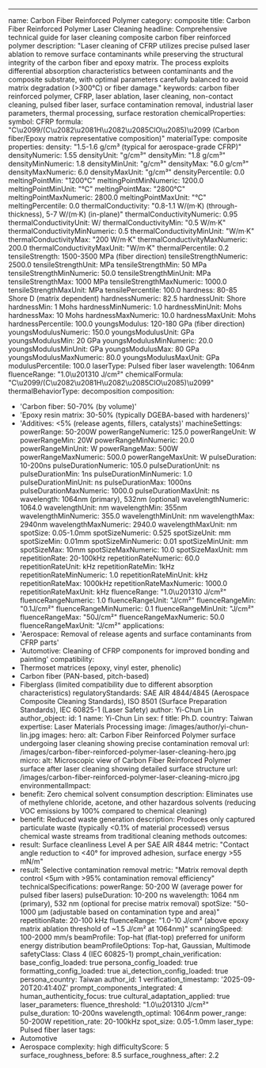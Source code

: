 ---
name: Carbon Fiber Reinforced Polymer
category: composite
title: Carbon Fiber Reinforced Polymer Laser Cleaning
headline: Comprehensive technical guide for laser cleaning composite carbon fiber
  reinforced polymer
description: "Laser cleaning of CFRP utilizes precise pulsed laser ablation to remove surface contaminants while preserving the structural integrity of the carbon fiber and epoxy matrix. The process exploits differential absorption characteristics between contaminants and the composite substrate, with optimal parameters carefully balanced to avoid matrix degradation (>300°C) or fiber damage."
keywords: carbon fiber reinforced polymer, CFRP, laser ablation, laser cleaning, non-contact
  cleaning, pulsed fiber laser, surface contamination removal, industrial laser parameters,
  thermal processing, surface restoration
chemicalProperties:
  symbol: CFRP
  formula: "C\u2099/(C\u2082\u2081H\u2082\u2085ClO\u2085)\u2099 (Carbon fiber/Epoxy matrix representative composition)"
  materialType: composite
properties:
  density: "1.5-1.6 g/cm³ (typical for aerospace-grade CFRP)"
  densityNumeric: 1.55
  densityUnit: "g/cm³"
  densityMin: "1.8 g/cm³"
  densityMinNumeric: 1.8
  densityMinUnit: "g/cm³"
  densityMax: "6.0 g/cm³"
  densityMaxNumeric: 6.0
  densityMaxUnit: "g/cm³"
  densityPercentile: 0.0
  meltingPointMin: "1200°C"
  meltingPointMinNumeric: 1200.0
  meltingPointMinUnit: "°C"
  meltingPointMax: "2800°C"
  meltingPointMaxNumeric: 2800.0
  meltingPointMaxUnit: "°C"
  meltingPercentile: 0.0
  thermalConductivity: "0.8-1.1 W/(m·K) (through-thickness), 5-7 W/(m·K) (in-plane)"
  thermalConductivityNumeric: 0.95
  thermalConductivityUnit: W/
  thermalConductivityMin: "0.5 W/m·K"
  thermalConductivityMinNumeric: 0.5
  thermalConductivityMinUnit: "W/m·K"
  thermalConductivityMax: "200 W/m·K"
  thermalConductivityMaxNumeric: 200.0
  thermalConductivityMaxUnit: "W/m·K"
  thermalPercentile: 0.2
  tensileStrength: 1500-3500 MPa (fiber direction)
  tensileStrengthNumeric: 2500.0
  tensileStrengthUnit: MPa
  tensileStrengthMin: 50 MPa
  tensileStrengthMinNumeric: 50.0
  tensileStrengthMinUnit: MPa
  tensileStrengthMax: 1000 MPa
  tensileStrengthMaxNumeric: 1000.0
  tensileStrengthMaxUnit: MPa
  tensilePercentile: 100.0
  hardness: 80-85 Shore D (matrix dependent)
  hardnessNumeric: 82.5
  hardnessUnit: Shore
  hardnessMin: 1 Mohs
  hardnessMinNumeric: 1.0
  hardnessMinUnit: Mohs
  hardnessMax: 10 Mohs
  hardnessMaxNumeric: 10.0
  hardnessMaxUnit: Mohs
  hardnessPercentile: 100.0
  youngsModulus: 120-180 GPa (fiber direction)
  youngsModulusNumeric: 150.0
  youngsModulusUnit: GPa
  youngsModulusMin: 20 GPa
  youngsModulusMinNumeric: 20.0
  youngsModulusMinUnit: GPa
  youngsModulusMax: 80 GPa
  youngsModulusMaxNumeric: 80.0
  youngsModulusMaxUnit: GPa
  modulusPercentile: 100.0
  laserType: Pulsed fiber laser
  wavelength: 1064nm
  fluenceRange: "1.0\u201310 J/cm²"
  chemicalFormula: "C\u2099/(C\u2082\u2081H\u2082\u2085ClO\u2085)\u2099"
  thermalBehaviorType: decomposition
composition:
- 'Carbon fiber: 50-70% (by volume)'
- 'Epoxy resin matrix: 30-50% (typically DGEBA-based with hardeners)'
- 'Additives: <5% (release agents, fillers, catalysts)'
machineSettings:
  powerRange: 50-200W
  powerRangeNumeric: 125.0
  powerRangeUnit: W
  powerRangeMin: 20W
  powerRangeMinNumeric: 20.0
  powerRangeMinUnit: W
  powerRangeMax: 500W
  powerRangeMaxNumeric: 500.0
  powerRangeMaxUnit: W
  pulseDuration: 10-200ns
  pulseDurationNumeric: 105.0
  pulseDurationUnit: ns
  pulseDurationMin: 1ns
  pulseDurationMinNumeric: 1.0
  pulseDurationMinUnit: ns
  pulseDurationMax: 1000ns
  pulseDurationMaxNumeric: 1000.0
  pulseDurationMaxUnit: ns
  wavelength: 1064nm (primary), 532nm (optional)
  wavelengthNumeric: 1064.0
  wavelengthUnit: nm
  wavelengthMin: 355nm
  wavelengthMinNumeric: 355.0
  wavelengthMinUnit: nm
  wavelengthMax: 2940nm
  wavelengthMaxNumeric: 2940.0
  wavelengthMaxUnit: nm
  spotSize: 0.05-1.0mm
  spotSizeNumeric: 0.525
  spotSizeUnit: mm
  spotSizeMin: 0.01mm
  spotSizeMinNumeric: 0.01
  spotSizeMinUnit: mm
  spotSizeMax: 10mm
  spotSizeMaxNumeric: 10.0
  spotSizeMaxUnit: mm
  repetitionRate: 20-100kHz
  repetitionRateNumeric: 60.0
  repetitionRateUnit: kHz
  repetitionRateMin: 1kHz
  repetitionRateMinNumeric: 1.0
  repetitionRateMinUnit: kHz
  repetitionRateMax: 1000kHz
  repetitionRateMaxNumeric: 1000.0
  repetitionRateMaxUnit: kHz
  fluenceRange: "1.0\u201310 J/cm²"
  fluenceRangeNumeric: 1.0
  fluenceRangeUnit: "J/cm²"
  fluenceRangeMin: "0.1J/cm²"
  fluenceRangeMinNumeric: 0.1
  fluenceRangeMinUnit: "J/cm²"
  fluenceRangeMax: "50J/cm²"
  fluenceRangeMaxNumeric: 50.0
  fluenceRangeMaxUnit: "J/cm²"
applications:
- 'Aerospace: Removal of release agents and surface contaminants from CFRP parts'
- 'Automotive: Cleaning of CFRP components for improved bonding and painting'
compatibility:
- Thermoset matrices (epoxy, vinyl ester, phenolic)
- Carbon fiber (PAN-based, pitch-based)
- Fiberglass (limited compatibility due to different absorption characteristics)
regulatoryStandards: SAE AIR 4844/4845 (Aerospace Composite Cleaning Standards), ISO
  8501 (Surface Preparation Standards), IEC 60825-1 (Laser Safety)
author: Yi-Chun Lin
author_object:
  id: 1
  name: Yi-Chun Lin
  sex: f
  title: Ph.D.
  country: Taiwan
  expertise: Laser Materials Processing
  image: /images/author/yi-chun-lin.jpg
images:
  hero:
    alt: Carbon Fiber Reinforced Polymer surface undergoing laser cleaning showing
      precise contamination removal
    url: /images/carbon-fiber-reinforced-polymer-laser-cleaning-hero.jpg
  micro:
    alt: Microscopic view of Carbon Fiber Reinforced Polymer surface after laser cleaning
      showing detailed surface structure
    url: /images/carbon-fiber-reinforced-polymer-laser-cleaning-micro.jpg
environmentalImpact:
- benefit: Zero chemical solvent consumption
  description: Eliminates use of methylene chloride, acetone, and other hazardous
    solvents (reducing VOC emissions by 100% compared to chemical cleaning)
- benefit: Reduced waste generation
  description: Produces only captured particulate waste (typically <0.1% of material
    processed) versus chemical waste streams from traditional cleaning methods
outcomes:
- result: Surface cleanliness Level A per SAE AIR 4844
  metric: "Contact angle reduction to <40° for improved adhesion, surface energy >55 mN/m"
- result: Selective contamination removal
  metric: "Matrix removal depth control <5µm with >95% contamination removal efficiency"
technicalSpecifications:
  powerRange: 50-200 W (average power for pulsed fiber lasers)
  pulseDuration: 10-200 ns
  wavelength: 1064 nm (primary), 532 nm (optional for precise matrix removal)
  spotSize: "50-1000 µm (adjustable based on contamination type and area)"
  repetitionRate: 20-100 kHz
  fluenceRange: "1.0-10 J/cm² (above epoxy matrix ablation threshold of ~1.5 J/cm² at 1064nm)"
  scanningSpeed: 100-2000 mm/s
  beamProfile: Top-hat (flat-top) preferred for uniform energy distribution
  beamProfileOptions: Top-hat, Gaussian, Multimode
  safetyClass: Class 4 (IEC 60825-1)
prompt_chain_verification:
  base_config_loaded: true
  persona_config_loaded: true
  formatting_config_loaded: true
  ai_detection_config_loaded: true
  persona_country: Taiwan
  author_id: 1
  verification_timestamp: '2025-09-20T20:41:40Z'
  prompt_components_integrated: 4
  human_authenticity_focus: true
  cultural_adaptation_applied: true
laser_parameters:
  fluence_threshold: "1.0\u201310 J/cm²"
  pulse_duration: 10-200ns
  wavelength_optimal: 1064nm
  power_range: 50-200W
  repetition_rate: 20-100kHz
  spot_size: 0.05-1.0mm
  laser_type: Pulsed fiber laser
tags:
- Automotive
- Aerospace
complexity: high
difficultyScore: 5
surface_roughness_before: 8.5
surface_roughness_after: 2.2
